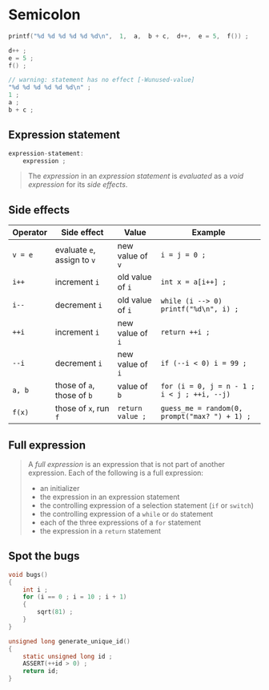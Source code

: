 # Semicolon

```c
printf("%d %d %d %d %d %d\n",  1,  a,  b + c,  d++,  e = 5,  f()) ;

d++ ;
e = 5 ;
f() ;

// warning: statement has no effect [-Wunused-value]
"%d %d %d %d %d %d\n" ;
1 ;
a ;
b + c ;
```

## Expression statement

```c
expression-statement:
    expression ;
```

> The *expression* in an *expression statement* is *evaluated* as a *void expression* for its *side effects*.

## Side effects

| Operator | Side effect | Value | Example |
| -------- | ----------- | ----- | ------- |
| `v = e` | evaluate `e`, assign to `v` | new value of `v` | `i = j = 0 ;`
| `i++` | increment `i` | old value of `i` | `int x = a[i++] ;`
| `i--` | decrement `i` | old value of `i` | `while (i --> 0) printf("%d\n", i) ;`
| `++i` | increment `i` | new value of `i` | `return ++i ;`
| `--i` | decrement `i` | new value of `i` | `if (--i < 0) i = 99 ;`
| `a, b` | those of `a`, those of `b` | value of `b` | `for (i = 0, j = n - 1 ; i < j ; ++i, --j)` |
| `f(x)` | those of `x`, run `f` | `return value ;` | `guess_me = random(0, prompt("max? ") + 1) ;` |

## Full expression

> A *full expression* is an expression that is not part of another expression.
> Each of the following is a full expression:
> 
> - an initializer
> - the expression in an expression statement
> - the controlling expression of a selection statement (`if` or `switch`)
> - the controlling expression of a `while` or `do` statement
> - each of the three expressions of a `for` statement
> - the expression in a `return` statement

## Spot the bugs

```c
void bugs()
{
    int i ;
    for (i == 0 ; i = 10 ; i + 1)
    {
        sqrt(81) ;
    }
}

unsigned long generate_unique_id()
{
    static unsigned long id ;
    ASSERT(++id > 0) ;
    return id;
}
```
